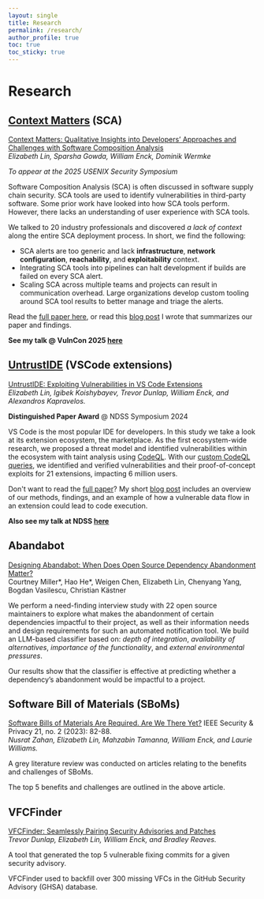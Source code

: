```yaml
---
layout: single
title: Research
permalink: /research/
author_profile: true
toc: true
toc_sticky: true
---
```


# Research

## [Context Matters](../_posts/2025-07-16-context-matters.md) (SCA)

[Context Matters: Qualitative Insights into Developers’ Approaches and Challenges with Software Composition Analysis](https://www.usenix.org/conference/usenixsecurity25/presentation/lin-elizabeth)  
*Elizabeth Lin, Sparsha Gowda, William Enck, Dominik Wermke* 

*To appear at the 2025 USENIX Security Symposium*

Software Composition Analysis (SCA) is often discussed in software supply chain security. 
SCA tools are used to identify vulnerabilities in third-party software. 
Some prior work have looked into how SCA tools perform.
However, there lacks an understanding of user experience with SCA tools.

We talked to 20 industry professionals and discovered *a lack of context* along the entire SCA deployment process.
In short, we find the following:
- SCA alerts are too generic and lack **infrastructure**, **network configuration**, **reachability**, and **exploitability** context.
- Integrating SCA tools into pipelines can halt development if builds are failed on every SCA alert.
- Scaling SCA across multiple teams and projects can result in communication overhead.
Large organizations develop custom tooling around SCA tool results to better manage and triage the alerts.


Read the [full paper here](../assets/context-matters.pdf), or read this [blog post](../_posts/2025-07-16-context-matters.md) I wrote that summarizes our paper and findings.

**See my talk @ VulnCon 2025 [here](https://youtu.be/g-SYh9v3W5Y?feature=shared)**



## [UntrustIDE](../_posts/2024-03-07-untrustide.md) (VSCode extensions)

[UntrustIDE: Exploiting Vulnerabilities in VS Code Extensions](https://www.ndss-symposium.org/ndss-paper/untrustide-exploiting-weaknesses-in-vs-code-extensions/)  
*Elizabeth Lin, Igibek Koishybayev, Trevor Dunlap, William Enck, and Alexandros Kapravelos.* 

**Distinguished Paper Award** @ NDSS Symposium 2024

VS Code is the most popular IDE for developers. In this study we take a look at its extension ecosystem, the marketplace.
As the first ecosystem-wide research, we proposed a threat model and identified vulnerabilities within the ecosystem with taint analysis using [CodeQL](https://codeql.github.com/).
With our [custom CodeQL queries](https://github.com/s3c2/UntrustIDE/), we identified and verified vulnerabilities and their proof-of-concept exploits for 21 extensions, impacting 6 million users.


Don't want to read the [full paper](../assets/UntrustIDE.pdf)? My short [blog post](/untrustide) includes an overview of our methods, findings, and an example of how a vulnerable data flow in an extension could lead to code execution.

**Also see my talk at NDSS [here](https://www.youtube.com/watch?v=QQ9W2FM1X-w)**

## Abandabot

[Designing Abandabot: When Does Open Source Dependency Abandonment Matter?](https://courtney-e-miller.github.io/papers/designingAbandabot.pdf)  
Courtney Miller\*, Hao He\*, Weigen Chen, Elizabeth Lin, Chenyang Yang, Bogdan Vasilescu, Christian Kästner 

We perform a need-finding interview study with 22 open source maintainers to explore what makes the abandonment of certain dependencies impactful to their project, as well as their information needs and design requirements for such an automated notification tool.
We build an LLM-based classifier based on: *depth of integration*, *availability of alternatives*, *importance of the functionality*, and *external environmental pressures*.

Our results show that the classifier is effective at predicting whether a dependency’s abandonment would be impactful to a project.

## Software Bill of Materials (SBoMs)

[Software Bills of Materials Are Required. Are We There Yet?](https://ieeexplore.ieee.org/abstract/document/10102604?casa_token=NVD2tRbNNHUAAAAA:vbRR4xuGYuPFZgiUntR7TiZZDW-yY6juXO3XAYDyFKAPEBQ037xjRgYy6BfhP7DUrx5zgQP27g) IEEE Security & Privacy 21, no. 2 (2023): 82-88.  
*Nusrat Zahan, Elizabeth Lin, Mahzabin Tamanna, William Enck, and Laurie Williams.* 

A grey literature review was conducted on articles relating to the benefits and challenges of SBoMs.

The top 5 benefits and challenges are outlined in the above article.


## VFCFinder

[VFCFinder: Seamlessly Pairing Security Advisories and Patches](https://arxiv.org/abs/2311.01532)  
*Trevor Dunlap, Elizabeth Lin, William Enck, and Bradley Reaves.*

A tool that generated the top 5 vulnerable fixing commits for a given security advisory.

VFCFinder used to backfill over 300 missing VFCs in the GitHub Security Advisory (GHSA) database.





<!-- ## Publications -->
<!-- pub -->